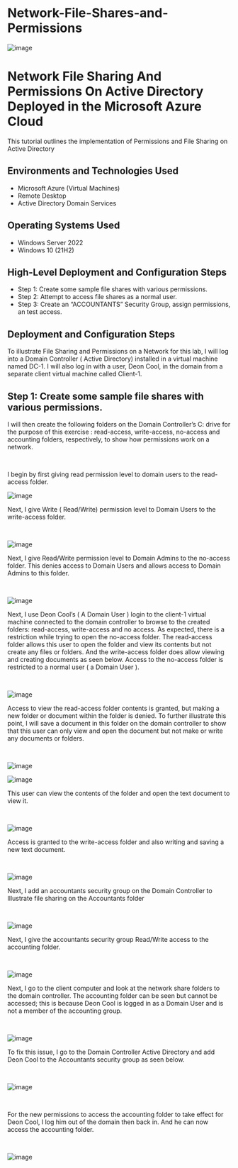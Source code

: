 # Network-File-Shares-and-Permissions

<p align="center">
  
![image](https://github.com/teeckay/Network-File-Shares-and-Permissions/assets/64244011/6c0c536e-ae4c-42a2-b106-c60b491e8f03)


</p>

<h1>Network File Sharing And Permissions On Active Directory Deployed in the Microsoft Azure Cloud </h1>
This tutorial outlines the implementation of Permissions and File Sharing on Active Directory<br />


<h2>Environments and Technologies Used</h2>

- Microsoft Azure (Virtual Machines)
- Remote Desktop
- Active Directory Domain Services
  
<h2>Operating Systems Used </h2>

- Windows Server 2022
- Windows 10 (21H2)

<h2>High-Level Deployment and Configuration Steps</h2>

- Step 1: Create some sample file shares with various permissions.
- Step 2: Attempt to access file shares as a normal user.
- Step 3: Create an “ACCOUNTANTS” Security Group, assign permissions, an test access. 

<p>
<h2>Deployment and Configuration Steps</h2>

<p>
  
To illustrate File Sharing and Permissions on a Network for this lab, I will log into a Domain Controller ( Active Directory)  installed in a virtual machine named DC-1. I will also log in with a user, Deon Cool, in the domain from a separate client virtual machine called Client-1.

</p>

<h2> Step 1: Create some sample file shares with various permissions.</h2>

</p>

<p>
  
I will then create the following folders on the Domain Controller’s C: drive for the purpose of this exercise : read-access, write-access, no-access and accounting folders, respectively, to show how permissions work on a network. 
</p>
<br />

<p>
I begin by first giving read permission level to domain users to the read-access folder.
  
![image](https://github.com/teeckay/Network-File-Shares-and-Permissions/assets/64244011/4acb6dbe-84c2-4650-a9ad-4d3e66e9bd66)

</p>

<p>
  
Next, I give Write ( Read/Write) permission level to Domain Users to the write-access folder.

</p>
<br />

<p>
  
![image](https://github.com/teeckay/Network-File-Shares-and-Permissions/assets/64244011/323ad1ec-4f0b-41a4-a2cc-9d12e707f601)

</p>

<p>
  
Next, I give Read/Write permission level to Domain Admins to the no-access folder. This denies access to Domain Users and allows access to Domain Admins to this folder. 
</p>
<br />

<p>
  
![image](https://github.com/teeckay/Network-File-Shares-and-Permissions/assets/64244011/16cfa5ee-be0f-4c0f-9d50-153eb06fe95e)

</p>

<p>
  
Next, I use Deon Cool’s ( A Domain User ) login to the client-1 virtual machine connected to the domain controller to browse to the created folders: read-access, write-access and no access. As expected, there is a restriction while trying to open the no-access folder. The read-access folder allows this user to open the folder and view its contents but not create any files or folders. And the write-access folder does allow viewing and creating documents as seen below. Access to the no-access folder is restricted to a normal user ( a Domain User ).
</p>
<br />

<p>
  
![image](https://github.com/teeckay/Network-File-Shares-and-Permissions/assets/64244011/2eeb39dd-283c-4fbc-a5e1-0ca122bdaa5d)

</p>

<p>
  
Access to view the read-access folder contents is granted, but making a new folder or document within the folder is denied. To further illustrate this point, I will save a document in this folder on the domain controller to show that this user can only view and open the document but not make or write any documents or folders.
</p>
<br />

<p>
  
![image](https://github.com/teeckay/Network-File-Shares-and-Permissions/assets/64244011/9df5e10c-b055-4613-a949-44db4fb77d6e)

![image](https://github.com/teeckay/Network-File-Shares-and-Permissions/assets/64244011/683e98d3-ee60-48b4-93c0-59784c167697)


</p>

<p>
  
This user can view the contents of the folder and open the text document to view it.
</p>
<br />

<p>
  
![image](https://github.com/teeckay/Network-File-Shares-and-Permissions/assets/64244011/4338aff2-6c09-4307-9299-5cf92b0c4179)

</p>

<p>
  
Access is granted to the write-access folder and also writing and saving a new text document.
</p>
<br />

<p>
  
![image](https://github.com/teeckay/Network-File-Shares-and-Permissions/assets/64244011/ae1cf86d-723b-400d-966e-dd84baba0260)

</p>

<p>
  
Next, I add an accountants security group on the Domain Controller to Illustrate file sharing on the Accountants folder
</p>
<br />

<p>
  
![image](https://github.com/teeckay/Network-File-Shares-and-Permissions/assets/64244011/2115bdea-784f-4285-b60a-c057a6c2d253)

</p>

<p>
  
Next, I give the accountants security group Read/Write access to the accounting folder.

</p>
<br />

<p>
  
![image](https://github.com/teeckay/Network-File-Shares-and-Permissions/assets/64244011/f55f0887-89c6-4f51-917c-466fcbd50e00)

</p>

<p>
  
Next, I go to the client computer and look at the network share folders to the domain controller. The accounting folder can be seen but cannot be accessed; this is because Deon Cool is logged in as a Domain User and is not a member of the accounting group. 
</p>
<br />

<p>
  
![image](https://github.com/teeckay/Network-File-Shares-and-Permissions/assets/64244011/c05cc0ae-4b57-4a3e-a471-d90d5fdeb8ae)

</p>

<p>
  
To fix this issue, I go to the Domain Controller Active Directory and add Deon Cool to the Accountants security group as seen below.
</p>
<br />

<p>

<p>
  
![image](https://github.com/teeckay/Network-File-Shares-and-Permissions/assets/64244011/1cf83b82-af23-4b7a-b9a8-87a9837d39b8)

</p>
<br />

<p>
<p>
  
For the new permissions to access the accounting folder to take effect for Deon Cool, I log him out of the domain then back in. And he can now access the accounting folder.
</p>
<br />

<p>
<p>
  
![image](https://github.com/teeckay/Network-File-Shares-and-Permissions/assets/64244011/a22dec67-1110-4e4c-a7ec-640d9a0133d4)

</p>
<br />

